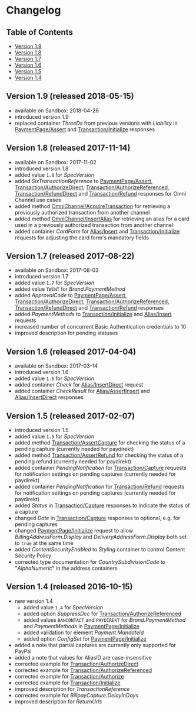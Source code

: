 # Changelog
## Table of Contents
- [Version 1.9](#v1.9.0.20180515)
- [Version 1.8](#v1.8.0.20171114)
- [Version 1.7](#v1.7.0.20170822)
- [Version 1.6](#v1.6.0.20170404)
- [Version 1.5](#v1.5.0.20170207)
- [Version 1.4](#v1.4.0.20161015)

## <a name="v1.9.0.20180515"></a> Version 1.9 (released 2018-05-15)
- available on Sandbox: 2018-04-26
- introduced version 1.9
- replaced container _ThreeDs_ from previous versions with _Liability_ in [PaymentPage/Assert](http://saferpay.github.io/jsonapi/index.html#Payment_v1_PaymentPage_Assert) and [Transaction/Initialize](http://saferpay.github.io/jsonapi/index.html#Payment_v1_Transaction_Initialize) responses

## <a name="v1.8.0.20171114"></a> Version 1.8 (released 2017-11-14)
- available on Sandbox: 2017-11-02
- introduced version 1.8
- added value `1.8` for _SpecVersion_
- added _SixTransactionReference_ to [PaymentPage/Assert](http://saferpay.github.io/jsonapi/index.html#Payment_v1_PaymentPage_Assert), [Transaction/AuthorizeDirect](http://saferpay.github.io/jsonapi/index.html#Payment_v1_Transaction_AuthorizeDirect), [Transaction/AuthorizeReferenced](http://saferpay.github.io/jsonapi/index.html#Payment_v1_Transaction_AuthorizeReferenced), [Transaction/RefundDirect](http://saferpay.github.io/jsonapi/index.html#Payment_v1_Transaction_RefundDirect) and [Transaction/Refund](http://saferpay.github.io/jsonapi/index.html#Payment_v1_Transaction_Refund) responses for Omni Channel use cases
- added method [OmniChannel/AcquireTransaction](http://saferpay.github.io/jsonapi/index.html#Payment_v1_OmniChannel_AcquireTransaction) for retrieving a previously authorized transaction from another channel
- added method [OmniChannel/InsertAlias](http://saferpay.github.io/jsonapi/index.html#Payment_v1_OmniChannel_InsertAlias) for retrieving an alias for a card used in a previously authorized transaction from another channel
- added container _CardForm_ for [Alias/Insert](http://saferpay.github.io/jsonapi/index.html#Payment_v1_Alias_Insert) and [Transaction/Initialize](http://saferpay.github.io/jsonapi/index.html#Payment_v1_Transaction_Initialize) requests for adjusting the card form's mandatory fields 

## <a name="v1.7.0.20170822"></a> Version 1.7 (released 2017-08-22)
- available on Sandbox: 2017-08-03
- introduced version 1.7
- added value `1.7` for _SpecVersion_
- added value `TWINT` for _Brand.PaymentMethod_
- added _ApprovalCode_ to [PaymentPage/Assert](http://saferpay.github.io/jsonapi/index.html#Payment_v1_PaymentPage_Assert), [Transaction/AuthorizeDirect](http://saferpay.github.io/jsonapi/index.html#Payment_v1_Transaction_AuthorizeDirect), [Transaction/AuthorizeReferenced](http://saferpay.github.io/jsonapi/index.html#Payment_v1_Transaction_AuthorizeReferenced), [Transaction/RefundDirect](http://saferpay.github.io/jsonapi/index.html#Payment_v1_Transaction_RefundDirect) and [Transaction/Refund](http://saferpay.github.io/jsonapi/index.html#Payment_v1_Transaction_Refund) responses
- added _PaymentMethods_ to [Transaction/Initialize](http://saferpay.github.io/jsonapi/index.html#Payment_v1_Transaction_Initialize) and [Alias/Insert](http://saferpay.github.io/jsonapi/index.html#Payment_v1_Alias_Insert) requests
- increased number of concurrent Basic Authentication credentials to 10
- improved description for pending statuses

## <a name="v1.6.0.20170404"></a> Version 1.6 (released 2017-04-04)
- available on Sandbox: 2017-03-14
- introduced version 1.6
- added value `1.6` for _SpecVersion_
- added container _Check_ for [Alias/InsertDirect](http://saferpay.github.io/jsonapi/index.html#Payment_v1_Alias_InsertDirect) request
- added container _CheckResult_ for [Alias/AssertInsert](http://saferpay.github.io/jsonapi/index.html#Payment_v1_Alias_AssertInsert) and [Alias/InsertDirect](http://saferpay.github.io/jsonapi/index.html#Payment_v1_Alias_InsertDirect) responses

## <a name="v1.5.0.20170207"></a> Version 1.5 (released 2017-02-07)
- introduced version 1.5
- added value `1.5` for _SpecVersion_
- added method [Transaction/AssertCapture](http://saferpay.github.io/jsonapi/index.html#Payment_v1_Transaction_AssertCapture) for checking the status of a pending capture (currently needed for paydirekt)
- added method [Transaction/AssertRefund](http://saferpay.github.io/jsonapi/index.html#Payment_v1_Transaction_AssertRefund) for checking the status of a pending refund (currently needed for paydirekt)
- added container _PendingNotification_ for [Transaction/Capture](http://saferpay.github.io/jsonapi/index.html#Payment_v1_Transaction_Capture) requests for notification settings on pending captures (currently needed for paydirekt)
- added container _PendingNotification_ for [Transaction/Refund](http://saferpay.github.io/jsonapi/index.html#Payment_v1_Transaction_Refund) requests for notification settings on pending captures (currently needed for paydirekt)
- added _Status_ in  [Transaction/Capture](http://saferpay.github.io/jsonapi/index.html#Payment_v1_Transaction_Capture) responses to indicate the status of a capture
- changed _Date_ in  [Transaction/Capture](http://saferpay.github.io/jsonapi/index.html#Payment_v1_Transaction_Capture) responses to optional, e.g. for pending captures
- changed [PaymentPage/Initialize](http://saferpay.github.io/jsonapi/index.html#Payment_v1_PaymentPage_Initialize) request to allow _BillingAddressForm.Display_ and _DeliveryAddressForm.Display_ both set to `true` at the same time
- added _ContentSecurityEnabled_ to _Styling_ container to control Content Security Policy
- corrected type documentation for _CountrySubdivisionCode_ to "_AlphaNumeric_" in the address containers

## <a name="v1.4.0.20161015"></a> Version 1.4 (released 2016-10-15)
- new version 1.4
  - added value `1.4` for _SpecVersion_
  - added option _SuppressDcc_ for [Transaction/AuthorizeReferenced](http://saferpay.github.io/jsonapi/index.html#Payment_v1_Transaction_AuthorizeReferenced)
  - added values `BANCONTACT` and `PAYDIREKT` for _Brand.PaymentMethod_ and _PaymentMethods_ in [PaymentPage/Initialize](http://saferpay.github.io/jsonapi/index.html#Payment_v1_PaymentPage_Initialize)
  - added validation for element _Payment.MandateId_
  - added option _ConfigSet_ for [PaymentPage/Initialize](http://saferpay.github.io/jsonapi/index.html#Payment_v1_PaymentPage_Initialize)
- added a note that partial captures are currently only supported for PayPal
- added a note that values for AliasID are case-insensitive
- corrected example for [Transaction/AuthorizeDirect](http://saferpay.github.io/jsonapi/index.html#Payment_v1_Transaction_AuthorizeDirect)
- corrected example for [Transaction/AuthorizeReferenced](http://saferpay.github.io/jsonapi/index.html#Payment_v1_Transaction_AuthorizeReferenced)
- corrected example for [Transaction/Authorize](http://saferpay.github.io/jsonapi/index.html#Payment_v1_Transaction_Authorize)
- corrected example for [Transaction/Initialize](http://saferpay.github.io/jsonapi/index.html#Payment_v1_Transaction_Initialize)
- improved description for _TransactionReference_
- corrected example for _BillpayCapture.DelayInDays_
- improved description for _ReturnUrls_
